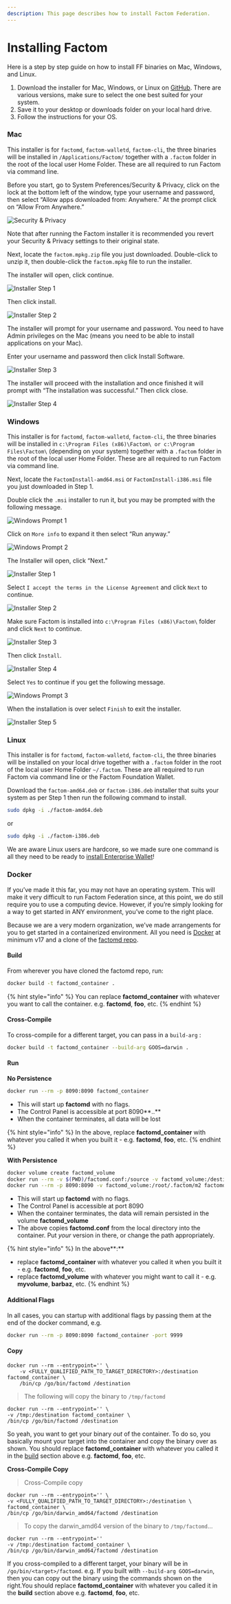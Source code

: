 ```yaml
---
description: This page describes how to install Factom Federation.
---
```


# Installing Factom

Here is a step by step guide on how to install FF binaries on Mac, Windows, and Linux.

1. Download the installer for Mac, Windows, or Linux on [GitHub](https://github.com/FactomProject/distribution/releases). There are various versions, make sure to select the one best suited for your system.
2. Save it to your desktop or downloads folder on your local hard drive.
3. Follow the instructions for your OS.

### Mac

This installer is for `factomd`, `factom-walletd`, `factom-cli`, the three binaries will be installed in `/Applications/Factom/` together with a `.factom` folder in the root of the local user Home Folder. These are all required to run Factom via command line.

Before you start, go to System Preferences/Security & Privacy, click on the lock at the bottom left of the window, type your username and password, then select “Allow apps downloaded from: Anywhere.” At the prompt click on “Allow From Anywhere.”

![Security &amp; Privacy](https://docs.factom.com/images/wallet_005.png)

Note that after running the Factom installer it is recommended you revert your Security & Privacy settings to their original state.

Next, locate the `factom.mpkg.zip` file you just downloaded. Double-click to unzip it, then double-click the `factom.mpkg` file to run the installer.

The installer will open, click continue.

![Installer Step 1](https://docs.factom.com/images/wallet_006.png)

Then click install.

![Installer Step 2](https://docs.factom.com/images/wallet_007.png)

The installer will prompt for your username and password. You need to have Admin privileges on the Mac \(means you need to be able to install applications on your Mac\).

Enter your username and password then click Install Software.

![Installer Step 3](https://docs.factom.com/images/wallet_008.png)

The installer will proceed with the installation and once finished it will prompt with “The installation was successful.” Then click close.

![Installer Step 4](https://docs.factom.com/images/wallet_009.png)

### Windows

This installer is for `factomd`, `factom-walletd`, `factom-cli`, the three binaries will be installed in `c:\Program Files (x86)\Factom\ or c:\Program Files\Factom\` \(depending on your system\) together with a `.factom` folder in the root of the local user Home Folder. These are all required to run Factom via command line.

Next, locate the `FactomInstall-amd64.msi` or `FactomInstall-i386.msi` file you just downloaded in Step 1.

Double click the `.msi` installer to run it, but you may be prompted with the following message.

![Windows Prompt 1](https://docs.factom.com/images/wallet_010.png)

Click on `More info` to expand it then select “Run anyway.”

![Windows Prompt 2](https://docs.factom.com/images/wallet_011.png)

The Installer will open, click “Next.”

![Installer Step 1](https://docs.factom.com/images/wallet_012.png)

Select `I accept the terms in the License Agreement` and click `Next` to continue.

![Installer Step 2](https://docs.factom.com/images/wallet_013.png)

Make sure Factom is installed into `c:\Program Files (x86)\Factom\` folder and click `Next` to continue.

![Installer Step 3](https://docs.factom.com/images/wallet_014.png)

Then click `Install`.

![Installer Step 4](https://docs.factom.com/images/wallet_015.png)

Select `Yes` to continue if you get the following message.

![Windows Prompt 3](https://docs.factom.com/images/wallet_016.png)

When the installation is over select `Finish` to exit the installer.

![Installer Step 5](https://docs.factom.com/images/wallet_017.png)

### Linux

This installer is for `factomd`, `factom-walletd`, `factom-cli`, the three binaries will be installed on your local drive together with a `.factom` folder in the root of the local user Home Folder `~/.factom`. These are all required to run Factom via command line or the Factom Foundation Wallet.

Download the `factom-amd64.deb` or `factom-i386.deb` installer that suits your system as per Step 1 then run the following command to install.

```bash
sudo dpkg -i ./factom-amd64.deb
```

or

```bash
sudo dpkg -i ./factom-i386.deb
```

We are aware Linux users are hardcore, so we made sure one command is all they need to be ready to [install Enterprise Wallet](https://docs.factomprotocol.org/wallets/enterprise-wallet)!

### Docker

If you’ve made it this far, you may not have an operating system. This will make it very difficult to run Factom Federation since, at this point, we do still require you to use a computing device. However, if you’re simply looking for a way to get started in ANY environment, you’ve come to the right place.

Because we are a very modern organization, we’ve made arrangements for you to get started in a containerized environment. All you need is [Docker](https://www.docker.com/) at minimum v17 and a clone of the [factomd repo](https://github.com/FactomProject/factomd).

#### **Build**

From wherever you have cloned the factomd repo, run:

```bash
docker build -t factomd_container .
```

{% hint style="info" %}
You can replace **factomd\_container** with whatever you want to call the container. e.g. **factomd**, **foo**, etc.
{% endhint %}

####  **Cross-Compile** 

To cross-compile for a different target, you can pass in a `build-arg` :

```bash
docker build -t factomd_container --build-arg GOOS=darwin .
```

#### **Run**

**No Persistence**

```bash
docker run --rm -p 8090:8090 factomd_container
```

* This will start up **factomd** with no flags.
* The Control Panel is accessible at port 8090**..**
* When the container terminates, all data will be lost

{% hint style="info" %}
In the above, replace **factomd\_container** with whatever you called it when you built it - e.g. **factomd**, **foo**, etc.
{% endhint %}

**With Persistence**

```bash
docker volume create factomd_volume
docker run --rm -v $(PWD)/factomd.conf:/source -v factomd_volume:/destination busybox /bin/cp /source /destination/factomd.conf
docker run --rm -p 8090:8090 -v factomd_volume:/root/.factom/m2 factomd_container
```

* This will start up **factomd** with no flags.
* The Control Panel is accessible at port 8090
* When the container terminates, the data will remain persisted in the volume **factomd\_volume**
* The above copies **factomd.conf** from the local directory into the container. Put _your_ version in there, or change the path appropriately.

{% hint style="info" %}
In the above**:**

* replace **factomd\_container** with whatever you called it when you built it - e.g. **factomd**, **foo**, etc.
* replace **factomd\_volume** with whatever you might want to call it - e.g. **myvolume**, **barbaz**, etc.
{% endhint %}

#### **Additional Flags**

In all cases, you can startup with additional flags by passing them at the end of the docker command, e.g.

```bash
docker run --rm -p 8090:8090 factomd_container -port 9999
```

#### **Copy**

```text
docker run --rm --entrypoint='' \
    -v <FULLY_QUALIFIED_PATH_TO_TARGET_DIRECTORY>:/destination factomd_container \
    /bin/cp /go/bin/factomd /destination
```

> The following will copy the binary to `/tmp/factomd`

```text
docker run --rm --entrypoint='' \
-v /tmp:/destination factomd_container \
/bin/cp /go/bin/factomd /destination
```

So yeah, you want to get your binary _out_ of the container. To do so, you basically mount your target into the container and copy the binary over as shown. You should replace **factomd\_container** with whatever you called it in the [build](https://developers.factomprotocol.org/start/enterprise-wallet/installation#build) section above e.g. **factomd**, **foo**, etc.

**Cross-Compile Copy**

> Cross-Compile copy

```text
docker run --rm --entrypoint='' \
-v <FULLY_QUALIFIED_PATH_TO_TARGET_DIRECTORY>:/destination \
factomd_container \
/bin/cp /go/bin/darwin_amd64/factomd /destination
```

> To copy the darwin\_amd64 version of the binary to `/tmp/factomd`…

```text
docker run --rm --entrypoint='' 
-v /tmp:/destination factomd_container \
/bin/cp /go/bin/darwin_amd64/factomd /destination
```

If you cross-compiled to a different target, your binary will be in `/go/bin/<target>/factomd`. e.g. If you built with `--build-arg GOOS=darwin`, then you can copy out the binary using the commands shown on the right.You should replace **factomd\_container** with whatever you called it in the **build** section above e.g. **factomd**, **foo**, etc.

